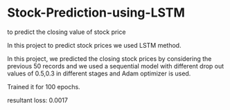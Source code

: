 # Stock-Prediction-using-LSTM
to predict the closing value of stock price

In this project to predict stock prices we used LSTM method.

In this project, we predicted the closing stock prices by considering the previous 50 records and we used a sequential model with different drop out values of 0.5,0.3 in different stages and Adam optimizer is used.

Trained it for 100 epochs.


resultant loss: 0.0017
